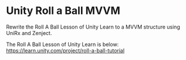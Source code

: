 # Unity Roll a Ball MVVM
Rewrite the Roll A Ball Lesson of Unity Learn to a MVVM structure using UniRx and Zenject.

The Roll A Ball Lesson of Unity Learn is below:  
https://learn.unity.com/project/roll-a-ball-tutorial
